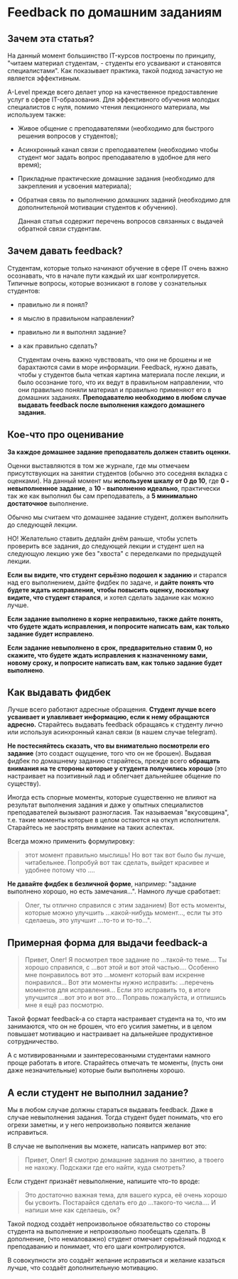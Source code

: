 # Feedback по домашним заданиям


## Зачем эта статья?
  На данный момент большинство IT-курсов построены по принципу, "читаем материал студентам, - студенты его усваивают и становятся специалистами". 
Как показывает практика, такой подход зачастую не является эффективным. 

  A-Level прежде всего делает упор на качественное предоставление услуг в сфере IT-образования.
Для эффективного обучения молодых специалистов с нуля, помимо чтения лекционного материала, мы используем также:
- Живое общение с преподавателями (необходимо для быстрого решения вопросов у студентов);
- Асинхронный канал связи с преподавателем (необходимо чтобы студент мог задать вопрос преподавателю в удобное для него время);
- Прикладные практические домашние задания (необходимо для закрепления и усвоения материала);
- Обратная связь по выполнению домашних заданий (необходимо для дополнительной мотивации студентов к обучению).

  Данная статья содержит перечень вопросов связанных с выдачей обратной связи студентам.


## Зачем давать feedback?
  Студентам, которые только начинают обучение в сфере IT очень важно осознавать, что в начале пути каждый их шаг контролируется.
Типичные вопросы, которые возникают в голове у сознательных студентов:
- правильно ли я понял? 
- я мыслю в правильном направлении?
- правильно ли я выполнял задание?
- а как правильно сделать?

  Студентам очень важно чувствовать, что они не брошены и не барахтаются сами в море информации.
Feedback, нужно давать, чтобы у студентов была четкая картина материала после лекции, и было осознание того, что их ведут в правильном направлении, что они правильно поняли материал и правильно применяют его в домашних заданиях.
__Преподавателю необходимо в любом случае выдавать feedback после выполнения каждого домашнего задания.__


## Кое-что про оценивание
__За каждое домашнее задание преподаватель должен ставить оценки.__

  Оценки выставляются в том же журнале, где мы отмечаем присутствующих на занятии студентов (обычно это соседняя вкладка с оценками). 
На данный момент мы __используем шкалу от 0 до 10__, где __0 - невыполненное задание__, а __10 - выполненно идеально__, практически так же как выполнил бы сам преподаватель, а __5 минимально достаточное__ выполнение.

Обычно мы считаем что домашнее задание студент, должен выполнить до следующей лекции.

НО! Желательно ставить дедлайн днём раньше, чтобы успеть проверить все задания, до следующей лекции и студент шел на следующую лекцию уже без "хвоста" с переделками по предыдущей лекции.

__Если вы видите, что студент серьёзно подошел к заданию__ и старался над его выполнением, дайте фидбек по задаче, и __дайте понять что будете ждать исправления, чтобы повысить оценку, поскольку видите, что студент старался__, и хотел сделать задание как можно лучше.

__Если задание выполнено в корне неправильно, также дайте понять, что будете ждать исправления, и попросите написать вам, как только задание будет исправлено__.

__Если задание невыполнено в срок, предварительно ставим 0, но скажите, что будете ждать исправления к назначенному вами, новому сроку, и попросите написать вам, как только задание будет выполнено__.

## Как выдавать фидбек
  Лучше всего работают адресные обращения. __Студент лучше всего усваивает и улавливает информацию, если к нему обращаются адресно.__
Старайтесь выдавать feedback обращаясь к студенту лично или используя асинхронный канал связи (в нашем случае telegram).

__Не постесняйтесь сказать, что вы внимательно посмотрели его задание__ (это создаст ощущение, того что он не брошен).
Выдавая фидбек по домашнему заданию старайтесь, прежде всего __обращать внимания на те стороны которые у студента получились хорошо__ (это настраивает на позитивный лад и облегчает дальнейшее общение по существу).

  Иногда есть спорные моменты, которые существенно не влияют на результат выполнения задания и даже у опытных специалистов преподавателей вызывают разногласия. Так называемая "вкусовщина", т.е. такие моменты которые в целом остаются на откуп исполнителя.
Старайтесь не заострять внимание на таких аспектах. 

Всегда можно применить формулировку: 
>этот момент правильно мыслишь! Но вот так вот было бы лучше, читабельнее. Попробуй вот так сделать, выйдет красивее и удобнее потому что ....

  __Не давайте фидбек в безличной форме__, например: "задание выполнено хорошо, но есть замечания...". 
Намного лучше сработает: 

>Олег, ты отлично справился с этим заданием) 
>Вот есть моменты, которые можно улучшить ...какой-нибудь момент..., если ты это сделаешь, это улучшит ...то-то и то-то...".

## Примерная форма для выдачи feedback-а
>Привет, Олег!
>Я посмотрел твое задание по ...такой-то теме....
>Ты хорошо справился, с ...вот этой и вот этой частью.... Особенно мне понравилось вот это ...момент который вам искренне понравился... 
>Вот эти моменты нужно исправить:
>...перечень моментов для исправления...
>Если это исправить то, в итоге улучшится ...вот это и вот это...
>Поправь пожалуйста, и отпишись мне я ещё раз посмотрю.

Такой формат feedback-a со старта настраивает студента на то, что им занимаются, что он не брошен, что его усилия заметны, и в целом повышает мотивацию и настраивает на дальнейшее продуктивное сотрудничество.

А с мотивированными и заинтересованными студентами намного проще работать в итоге.
Старайтесь отмечать те моменты, (пусть они даже незначительные) которые были выполнены хорошо.

## А если студент не выполнил задание?
  Мы в любом случае должны стараться выдавать feedback. 
Даже в случае невыполнения задания.
Тогда студент будет понимать, что его огрехи заметны, и у него непроизвольно появится желание исправиться.

В случае не выполнения вы можете, написать например вот это:
>Привет, Олег!
>Я смотрю домашние задания по занятию, а твоего не нахожу. Подскажи где его найти, куда смотреть?

Если студент признаёт невыполнение, напишите что-то вроде:

>Это достаточно важная тема, для вашего курса, её очень хорошо бы усвоить. 
>Постарайся сделать его до ...такого-то числа.... И напиши мне как сделаешь, ок?

Такой подход создаёт непроизвольное обязательство со стороны студента на выполнение и непроизвольно пообещать сделать.
В дополнение, (что немаловажно) студент отмечает серьёзный подход к преподаванию и понимает, что его шаги контролируются.

В совокупности это создаёт желание исправиться и желание казаться лучше, что создаёт дополнительную мотивацию.
